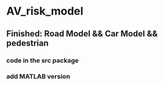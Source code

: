 # AV_risk_model

## Finished: Road Model && Car Model && pedestrian

### code in the src package

### add MATLAB version
